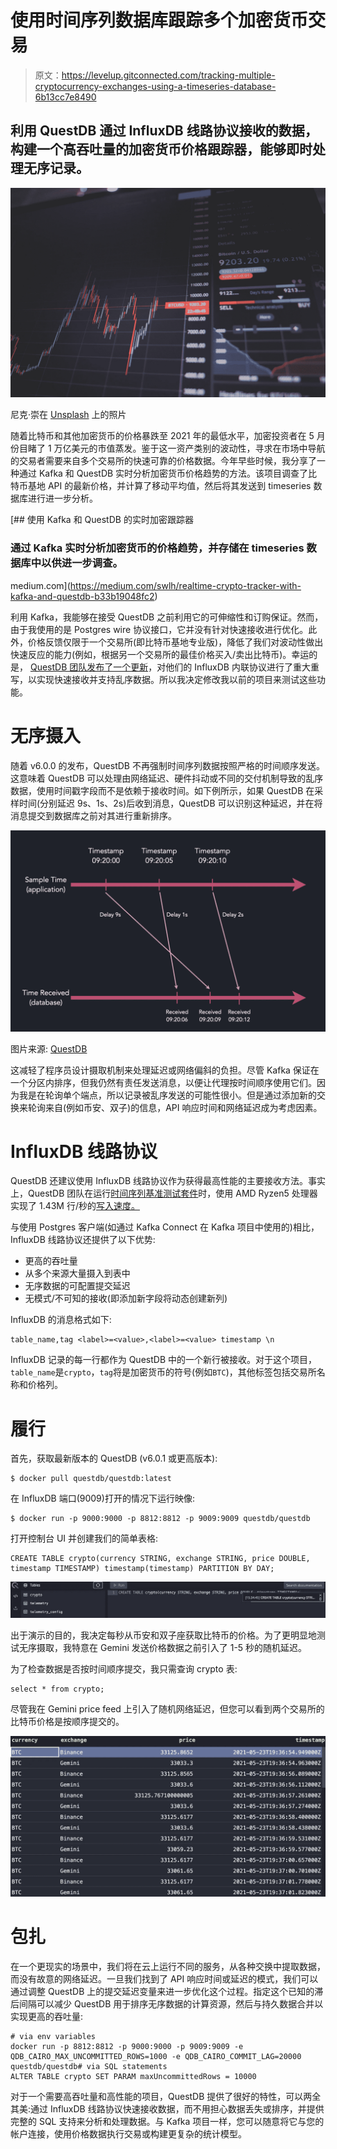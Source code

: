 # 使用时间序列数据库跟踪多个加密货币交易

> 原文：<https://levelup.gitconnected.com/tracking-multiple-cryptocurrency-exchanges-using-a-timeseries-database-6b13cc7e8490>

## 利用 QuestDB 通过 InfluxDB 线路协议接收的数据，构建一个高吞吐量的加密货币价格跟踪器，能够即时处理无序记录。

![](img/93f7a20d07d5d0bf756af1ab4e97f8f9.png)

尼克·崇在 [Unsplash](https://unsplash.com?utm_source=medium&utm_medium=referral) 上的照片

随着比特币和其他加密货币的价格暴跌至 2021 年的最低水平，加密投资者在 5 月份目睹了 1 万亿美元的市值蒸发。鉴于这一资产类别的波动性，寻求在市场中导航的交易者需要来自多个交易所的快速可靠的价格数据。今年早些时候，我分享了一种通过 Kafka 和 QuestDB 实时分析加密货币价格趋势的方法。该项目调查了比特币基地 API 的最新价格，并计算了移动平均值，然后将其发送到 timeseries 数据库进行进一步分析。

[](https://medium.com/swlh/realtime-crypto-tracker-with-kafka-and-questdb-b33b19048fc2) [## 使用 Kafka 和 QuestDB 的实时加密跟踪器

### 通过 Kafka 实时分析加密货币的价格趋势，并存储在 timeseries 数据库中以供进一步调查。

medium.com](https://medium.com/swlh/realtime-crypto-tracker-with-kafka-and-questdb-b33b19048fc2) 

利用 Kafka，我能够在接受 QuestDB 之前利用它的可伸缩性和订购保证。然而，由于我使用的是 Postgres wire 协议接口，它并没有针对快速接收进行优化。此外，价格反馈仅限于一个交易所(即比特币基地专业版)，降低了我们对波动性做出快速反应的能力(例如，根据另一个交易所的最佳价格买入/卖出比特币)。幸运的是， [QuestDB 团队发布了一个更新](https://github.com/questdb/questdb/releases)，对他们的 InfluxDB 内联协议进行了重大重写，以实现快速接收并支持乱序数据。所以我决定修改我以前的项目来测试这些功能。

# 无序摄入

随着 v6.0.0 的发布，QuestDB 不再强制时间序列数据按照严格的时间顺序发送。这意味着 QuestDB 可以处理由网络延迟、硬件抖动或不同的交付机制导致的乱序数据，使用时间戳字段而不是依赖于接收时间。如下例所示，如果 QuestDB 在采样时间(分别延迟 9s、1s、2s)后收到消息，QuestDB 可以识别这种延迟，并在将消息提交到数据库之前对其进行重新排序。

![](img/b1a50636f65771ef65b7e39ac89578d1.png)

图片来源: [QuestDB](https://questdb.io/docs/guides/out-of-order-commit-lag/)

这减轻了程序员设计摄取机制来处理延迟或网络偏斜的负担。尽管 Kafka 保证在一个分区内排序，但我仍然有责任发送消息，以便让代理按时间顺序使用它们。因为我是在轮询单个端点，所以记录被乱序发送的可能性很小。但是通过添加新的交换来轮询来自(例如币安、双子)的信息，API 响应时间和网络延迟成为考虑因素。

# InfluxDB 线路协议

QuestDB 还建议使用 InfluxDB 线路协议作为获得最高性能的主要接收方法。事实上，QuestDB 团队在运行[时间序列基准测试套件](https://github.com/timescale/tsbs)时，使用 AMD Ryzen5 处理器实现了 1.43M 行/秒的[写入速度。](https://questdb.io/blog/2021/05/10/questdb-release-6-0-tsbs-benchmark/#comparing-ingestion-with-clickhouse-influxdb-and-timescaledb)

与使用 Postgres 客户端(如通过 Kafka Connect 在 Kafka 项目中使用的)相比，InfluxDB 线路协议还提供了以下优势:

*   更高的吞吐量
*   从多个来源大量摄入到表中
*   无序数据的可配置提交延迟
*   无模式/不可知的接收(即添加新字段将动态创建新列)

InfluxDB 的消息格式如下:

```
table_name,tag <label>=<value>,<label>=<value> timestamp \n
```

InfluxDB 记录的每一行都作为 QuestDB 中的一个新行被接收。对于这个项目，`table_name`是`crypto`，`tag`将是加密货币的符号(例如`BTC`)，其他标签包括交易所名称和价格列。

# 履行

首先，获取最新版本的 QuestDB (v6.0.1 或更高版本):

```
$ docker pull questdb/questdb:latest
```

在 InfluxDB 端口(9009)打开的情况下运行映像:

```
$ docker run -p 9000:9000 -p 8812:8812 -p 9009:9009 questdb/questdb
```

打开控制台 UI 并创建我们的简单表格:

```
CREATE TABLE crypto(currency STRING, exchange STRING, price DOUBLE, timestamp TIMESTAMP) timestamp(timestamp) PARTITION BY DAY;
```

![](img/9be31c0c9017d0ba7c87747b34faab63.png)

出于演示的目的，我决定每秒从币安和双子座获取比特币的价格。为了更明显地测试无序摄取，我特意在 Gemini 发送价格数据之前引入了 1-5 秒的随机延迟。

为了检查数据是否按时间顺序提交，我只需查询 crypto 表:

```
select * from crypto;
```

尽管我在 Gemini price feed 上引入了随机网络延迟，但您可以看到两个交易所的比特币价格是按顺序提交的。

![](img/3df94cd94ca5b9cc5369b4c0a1f28235.png)

# 包扎

在一个更现实的场景中，我们将在云上运行不同的服务，从各种交换中提取数据，而没有故意的网络延迟。一旦我们找到了 API 响应时间或延迟的模式，我们可以通过调整 QuestDB 上的提交延迟变量来进一步优化这个过程。指定这个已知的滞后间隔可以减少 QuestDB 用于排序无序数据的计算资源，然后与持久数据合并以实现更高的吞吐量:

```
# via env variables
docker run -p 8812:8812 -p 9000:9000 -p 9009:9009 -e QDB_CAIRO_MAX_UNCOMMITTED_ROWS=1000 -e QDB_CAIRO_COMMIT_LAG=20000 questdb/questdb# via SQL statements
ALTER TABLE crypto SET PARAM maxUncommittedRows = 10000
```

对于一个需要高吞吐量和高性能的项目，QuestDB 提供了很好的特性，可以两全其美:通过 InfluxDB 线路协议快速接收数据，而不用担心数据丢失或排序，并提供完整的 SQL 支持来分析和处理数据。与 Kafka 项目一样，您可以随意将它与您的帐户连接，使用价格数据执行交易或构建更复杂的统计模型。